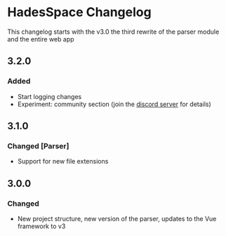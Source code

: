 # HadesSpace Changelog

This changelog starts with the v3.0 the third rewrite of the parser module and the entire web app

## 3.2.0

### Added
- Start logging changes
- Experiment: community section (join the [discord server](https://discord.gg/czdUt9Qr5F) for details)

## 3.1.0

### Changed [Parser]
- Support for new file extensions

## 3.0.0

### Changed
- New project structure, new version of the parser, updates to the Vue framework to v3
